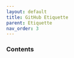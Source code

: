 ```yaml
---
layout: default
title: GitHub Etiquette
parent: Etiquette
nav_order: 3
---
```


### Contents

##

###